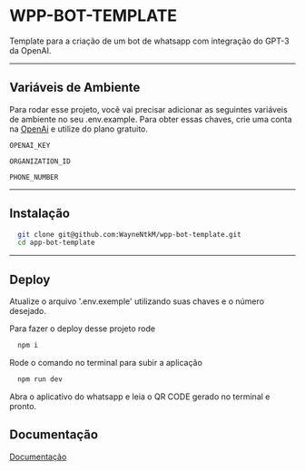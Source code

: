 
# WPP-BOT-TEMPLATE

Template para a criação de um bot de whatsapp com integração do GPT-3 da OpenAI.

---


## Variáveis de Ambiente

Para rodar esse projeto, você vai precisar adicionar as seguintes variáveis de ambiente no seu .env.example.
Para obter essas chaves, crie uma conta na [OpenAi](https://openai.com/api/) e utilize do plano gratuito.

`OPENAI_KEY`

`ORGANIZATION_ID`

`PHONE_NUMBER`

---

## Instalação

```bash
  git clone git@github.com:WayneNtkM/wpp-bot-template.git
  cd app-bot-template
```

---

## Deploy

Atualize o arquivo '.env.exemple' utilizando suas chaves e o número desejado.

Para fazer o deploy desse projeto rode

```bash
  npm i
```

Rode o comando no terminal para subir a aplicação

```bash
  npm run dev
```

Abra o aplicativo do whatsapp e leia o QR CODE gerado no terminal e pronto.


## Documentação

[Documentação](https://platform.openai.com/docs/introduction)



